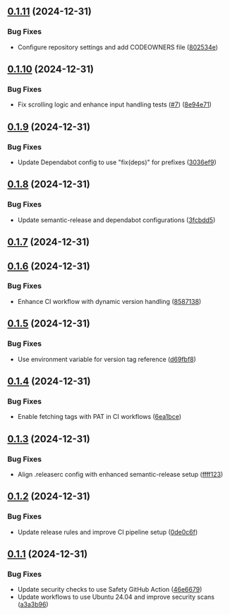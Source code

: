 ## [0.1.11](https://github.com/Barlog951/SeedShield/compare/v0.1.10...v0.1.11) (2024-12-31)


### Bug Fixes

* Configure repository settings and add CODEOWNERS file ([802534e](https://github.com/Barlog951/SeedShield/commit/802534e1f266783c9b7d28049ee5684bfc13cec5))

## [0.1.10](https://github.com/Barlog951/SeedShield/compare/v0.1.9...v0.1.10) (2024-12-31)


### Bug Fixes

* Fix scrolling logic and enhance input handling tests ([#7](https://github.com/Barlog951/SeedShield/issues/7)) ([8e94e71](https://github.com/Barlog951/SeedShield/commit/8e94e712ae57d1210712433a9745677f418d1b6f))

## [0.1.9](https://github.com/Barlog951/SeedShield/compare/v0.1.8...v0.1.9) (2024-12-31)


### Bug Fixes

* Update Dependabot config to use "fix(deps)" for prefixes ([3036ef9](https://github.com/Barlog951/SeedShield/commit/3036ef964e1809a27606381d0247048a4212d87f))

## [0.1.8](https://github.com/Barlog951/SeedShield/compare/v0.1.7...v0.1.8) (2024-12-31)


### Bug Fixes

* Update semantic-release and dependabot configurations ([3fcbdd5](https://github.com/Barlog951/SeedShield/commit/3fcbdd53c743881e124f2624309375cbe640a179))

## [0.1.7](https://github.com/Barlog951/SeedShield/compare/v0.1.6...v0.1.7) (2024-12-31)

## [0.1.6](https://github.com/Barlog951/SeedShield/compare/v0.1.5...v0.1.6) (2024-12-31)


### Bug Fixes

* Enhance CI workflow with dynamic version handling ([8587138](https://github.com/Barlog951/SeedShield/commit/85871380672b323bf027f77c41966dd33c4c7560))

## [0.1.5](https://github.com/Barlog951/SeedShield/compare/v0.1.4...v0.1.5) (2024-12-31)


### Bug Fixes

* Use environment variable for version tag reference ([d69fbf8](https://github.com/Barlog951/SeedShield/commit/d69fbf8ce8bb46c089d1f47ec90376398f135bd7))

## [0.1.4](https://github.com/Barlog951/SeedShield/compare/v0.1.3...v0.1.4) (2024-12-31)


### Bug Fixes

* Enable fetching tags with PAT in CI workflows ([6ea1bce](https://github.com/Barlog951/SeedShield/commit/6ea1bce7ba6f0cdab32d1dfd07a3490f0a3d61f6))

## [0.1.3](https://github.com/Barlog951/SeedShield/compare/v0.1.2...v0.1.3) (2024-12-31)


### Bug Fixes

* Align .releaserc config with enhanced semantic-release setup ([ffff123](https://github.com/Barlog951/SeedShield/commit/ffff1230e0b1d7bc538c5bb6b047f6e3ae2e21be))

## [0.1.2](https://github.com/Barlog951/SeedShield/compare/v0.1.1...v0.1.2) (2024-12-31)


### Bug Fixes

* Update release rules and improve CI pipeline setup ([0de0c6f](https://github.com/Barlog951/SeedShield/commit/0de0c6fe1bd493fff2cf596cd9331cd6f95fdd96))

## [0.1.1](https://github.com/Barlog951/SeedShield/compare/v0.1.0...v0.1.1) (2024-12-31)


### Bug Fixes

* Update security checks to use Safety GitHub Action ([46e6679](https://github.com/Barlog951/SeedShield/commit/46e6679aa04b22176092eacca765b9b38f158e00))
* Update workflows to use Ubuntu 24.04 and improve security scans ([a3a3b96](https://github.com/Barlog951/SeedShield/commit/a3a3b96c015f692530a5a057c389b13103e11bdf))
